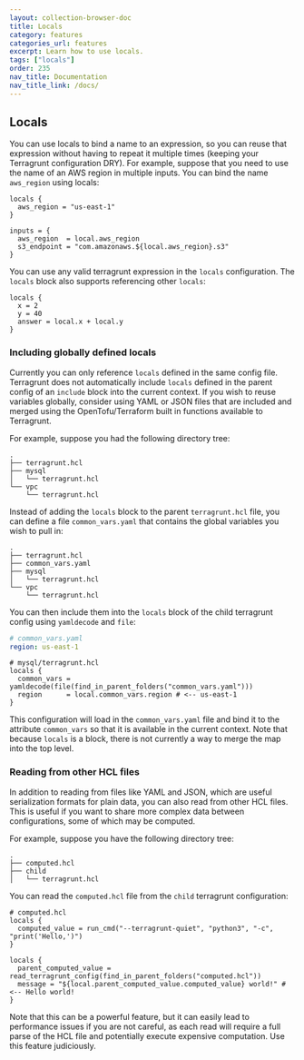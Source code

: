 ```yaml
---
layout: collection-browser-doc
title: Locals
category: features
categories_url: features
excerpt: Learn how to use locals.
tags: ["locals"]
order: 235
nav_title: Documentation
nav_title_link: /docs/
---
```


## Locals

You can use locals to bind a name to an expression, so you can reuse that expression without having to repeat it multiple times (keeping your Terragrunt configuration DRY). For example, suppose that you need to use the name of an AWS region in multiple inputs. You can bind the name `aws_region`
using locals:

```hcl
locals {
  aws_region = "us-east-1"
}

inputs = {
  aws_region  = local.aws_region
  s3_endpoint = "com.amazonaws.${local.aws_region}.s3"
}
```

You can use any valid terragrunt expression in the `locals` configuration. The `locals` block also supports referencing other `locals`:

```hcl
locals {
  x = 2
  y = 40
  answer = local.x + local.y
}
```

### Including globally defined locals

Currently you can only reference `locals` defined in the same config file. Terragrunt does not automatically include
`locals` defined in the parent config of an `include` block into the current context. If you wish to reuse variables
globally, consider using YAML or JSON files that are included and merged using the OpenTofu/Terraform built in functions
available to Terragrunt.

For example, suppose you had the following directory tree:

```tree
.
├── terragrunt.hcl
├── mysql
│   └── terragrunt.hcl
└── vpc
    └── terragrunt.hcl
```

Instead of adding the `locals` block to the parent `terragrunt.hcl` file, you can define a file `common_vars.yaml`
that contains the global variables you wish to pull in:

```tree
.
├── terragrunt.hcl
├── common_vars.yaml
├── mysql
│   └── terragrunt.hcl
└── vpc
    └── terragrunt.hcl
```

You can then include them into the `locals` block of the child terragrunt config using `yamldecode` and `file`:

```yml
# common_vars.yaml
region: us-east-1
```

```hcl
# mysql/terragrunt.hcl
locals {
  common_vars = yamldecode(file(find_in_parent_folders("common_vars.yaml")))
  region      = local.common_vars.region # <-- us-east-1
}
```

This configuration will load in the `common_vars.yaml` file and bind it to the attribute `common_vars` so that it is available
in the current context. Note that because `locals` is a block, there is not currently a way to merge the map into the top
level.

### Reading from other HCL files

In addition to reading from files like YAML and JSON, which are useful serialization formats for plain data, you can also read from other HCL files. This is useful if you want to share more complex data between configurations, some of which may be computed.

For example, suppose you have the following directory tree:

```tree
.
├── computed.hcl
├── child
│   └── terragrunt.hcl
```

You can read the `computed.hcl` file from the `child` terragrunt configuration:

```hcl
# computed.hcl
locals {
  computed_value = run_cmd("--terragrunt-quiet", "python3", "-c", "print('Hello,')")
}
```

```hcl
locals {
  parent_computed_value = read_terragrunt_config(find_in_parent_folders("computed.hcl"))
  message = "${local.parent_computed_value.computed_value} world!" # <-- Hello world!
}
```

Note that this can be a powerful feature, but it can easily lead to performance issues if you are not careful, as each read will require a full parse of the HCL file and potentially execute expensive computation. Use this feature judiciously.
